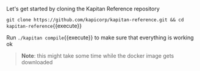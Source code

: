 Let's get started by cloning the Kapitan Reference repository

`git clone https://github.com/kapicorp/kapitan-reference.git && cd kapitan-reference`{{execute}}

Run `./kapitan compile`{{execute}} to make sure that everything is working ok

> **Note**: this might take some time while the docker image gets downloaded

